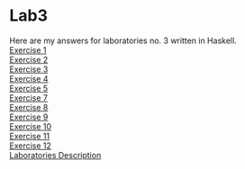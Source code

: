 # Lab3
Here are my answers for laboratories no. 3 written in Haskell.  
<a href="https://github.com/LucasJezap/FunctionalProgramming/tree/master/lab3/ex1.hs"> Exercise 1  
<a href="https://github.com/LucasJezap/FunctionalProgramming/tree/master/lab3/ex2.hs"> Exercise 2  
<a href="https://github.com/LucasJezap/FunctionalProgramming/tree/master/lab3/ex3.hs"> Exercise 3  
<a href="https://github.com/LucasJezap/FunctionalProgramming/tree/master/lab3/ex4.hs"> Exercise 4  
<a href="https://github.com/LucasJezap/FunctionalProgramming/tree/master/lab3/ex5.hs"> Exercise 5  
<a href="https://github.com/LucasJezap/FunctionalProgramming/tree/master/lab3/ex7.hs"> Exercise 7  
<a href="https://github.com/LucasJezap/FunctionalProgramming/tree/master/lab3/ex8.hs"> Exercise 8  
<a href="https://github.com/LucasJezap/FunctionalProgramming/tree/master/lab3/ex9.hs"> Exercise 9  
<a href="https://github.com/LucasJezap/FunctionalProgramming/tree/master/lab3/ex10.hs"> Exercise 10  
<a href="https://github.com/LucasJezap/FunctionalProgramming/tree/master/lab3/ex11.hs"> Exercise 11  
<a href="https://github.com/LucasJezap/FunctionalProgramming/tree/master/lab3/ex12.hs"> Exercise 12  
<a href="https://github.com/LucasJezap/FunctionalProgramming/tree/master/lab3/lab3.pdf"> Laboratories Description 

